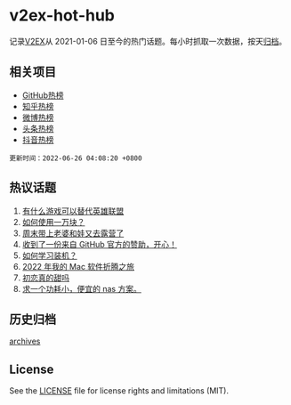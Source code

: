 # v2ex-hot-hub

 记录[V2EX](https://www.v2ex.com/)从 2021-01-06 日至今的热门话题。每小时抓取一次数据，按天[归档](archives)。
 
 ## 相关项目

- [GitHub热榜](https://github.com/lonnyzhang423/github-hot-hub)
- [知乎热榜](https://github.com/lonnyzhang423/zhihu-hot-hub)
- [微博热榜](https://github.com/lonnyzhang423/weibo-hot-hub)
- [头条热榜](https://github.com/lonnyzhang423/toutiao-hot-hub)
- [抖音热榜](https://github.com/lonnyzhang423/douyin-hot-hub)


 `更新时间：2022-06-26 04:08:20 +0800`

## 热议话题

1. [有什么游戏可以替代英雄联盟](https://www.v2ex.com/t/862097)
1. [如何使用一万块？](https://www.v2ex.com/t/862072)
1. [周末带上老婆和娃又去露营了](https://www.v2ex.com/t/862068)
1. [收到了一份来自 GitHub 官方的赞助，开心！](https://www.v2ex.com/t/862060)
1. [如何学习装机？](https://www.v2ex.com/t/862084)
1. [2022 年我的 Mac 软件折腾之旅](https://www.v2ex.com/t/862138)
1. [初恋真的甜吗](https://www.v2ex.com/t/862133)
1. [求一个功耗小，便宜的 nas 方案。](https://www.v2ex.com/t/862079)

## 历史归档

[archives](archives)

## License

See the [LICENSE](LICENSE) file for license rights and limitations (MIT).
